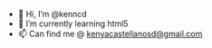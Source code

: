 - 👋 Hi, I’m @kenncd
- 🌱 I’m currently learning html5 
- 📫 Can find me @ kenyacastellanosd@gmail.com

<!---
kenncd/kenncd is a ✨ special ✨ repository because its `README.md` (this file) appears on your GitHub profile.
You can click the Preview link to take a look at your changes.
--->
